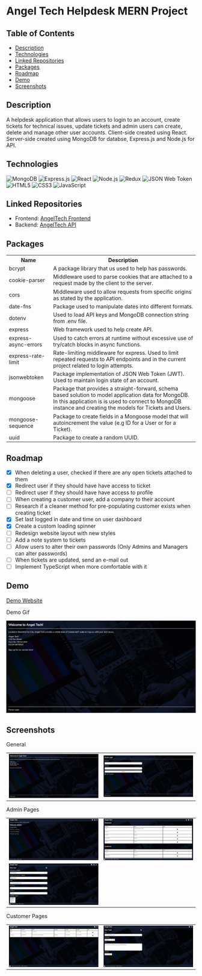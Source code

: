 # Angel Tech Helpdesk MERN Project <!-- omit in toc -->

## Table of Contents <!-- omit in toc -->

- [Description](#description)
- [Technologies](#technologies)
- [Linked Repositories](#linked-repositories)
- [Packages](#packages)
- [Roadmap](#roadmap)
- [Demo](#demo)
- [Screenshots](#screenshots)

## Description

A helpdesk application that allows users to login to an account, create tickets for technical issues, update tickets and admin users can create, delete and manage other user accounts. Client-side created using React. Server-side created using MongoDB for databse, Express.js and Node.js for API.

## Technologies

![MongoDB](https://img.shields.io/badge/MongoDB-4EA94B?style=for-the-badge&logo=mongodb&logoColor=white)
![Express.js](https://img.shields.io/badge/Express.js-404D59?style=for-the-badge)
![React](https://img.shields.io/badge/React-20232A?style=for-the-badge&logo=react&logoColor=61DAFB)
![Node.js](https://img.shields.io/badge/Node.js-43853D?style=for-the-badge&logo=node.js&logoColor=white)
![Redux](https://img.shields.io/badge/Redux-593D88?style=for-the-badge&logo=redux&logoColor=white)
![JSON Web Token](https://img.shields.io/badge/json%20web%20tokens-323330?style=for-the-badge&logo=json-web-tokens&logoColor=pink)
![HTML5](https://img.shields.io/badge/HTML5-E34F26?style=for-the-badge&logo=html5&logoColor=white)
![CSS3](https://img.shields.io/badge/CSS3-1572B6?style=for-the-badge&logo=css3&logoColor=white)
![JavaScript](https://img.shields.io/badge/JavaScript-323330?style=for-the-badge&logo=javascript&logoColor=F7DF1E)

## Linked Repositories

- Frontend:
  [AngelTech Frontend](https://github.com/HaylzRandom/angeltech-frontend)
- Backend: [AngelTech API](https://github.com/HaylzRandom/angeltech-api)

## Packages

<table>
    <tr><th>Name</th><th>Description</th></tr>
    <tr><td>bcrypt</td><td>A package library that us used to help has passwords.</td></tr>
    <tr><td>cookie-parser</td><td>Middleware used to parse cookies that are attached to a request made by the client to the server.</td></tr>
    <tr><td>cors</td><td>Middleware used to allow requests from specific origins as stated by the application.</td></tr>
    <tr><td>date-fns</td><td>Package used to manipulate dates into different formats.</td></tr>
    <tr><td>dotenv</td><td>Used to load API keys and MongoDB connection string from .env file.</td></tr>
    <tr><td>express</td><td>Web framework used to help create API.</td></tr>
    <tr><td>express-async-errors</td><td>Used to catch errors at runtime without excessive use of try/catch blocks in async functions.</td></tr>
    <tr><td>express-rate-limit</td><td>Rate-limiting middleware for express. Used to limit repeated requests to API endpoints and in the current project related to login attempts.</td></tr>
    <tr><td>jsonwebtoken</td><td>Package implementation of JSON Web Token (JWT). Used to maintain login state of an account.</td></tr>
    <tr><td>mongoose</td><td>Package that provides a straight-forward, schema based solution to model application data for MongoDB. In this application is is used to connect to MongoDB instance and creating the models for Tickets and Users.</td></tr>
    <tr><td>mongoose-sequence</td><td>Package to create fields in a Mongoose model that will autoincrement the value (e.g ID for a User or for a Ticket).</td></tr>
    <tr><td>uuid</td><td>Package to create a random UUID.</td></tr>
</table>


## Roadmap

- [x] When deleting a user, checked if there are any open tickets attached to
      them
- [x] Redirect user if they should have have access to ticket
- [ ] Redirect user if they should have have access to profile
- [ ] When creating a customer user, add a company to their account
- [ ] Research if a cleaner method for pre-populating customer exists when
      creating ticket
- [x] Set last logged in date and time on user dashboard
- [x] Create a custom loading spinner
- [ ] Redesign website layout with new styles
- [ ] Add a note system to tickets
- [ ] Allow users to alter their own passwords (Only Admins and Managers can
      alter passwords)
- [ ] When tickets are updated, send an e-mail out
- [ ] Implement TypeScript when more comfortable with it

## Demo

[Demo Website](https://angeltech-helpdesk.onrender.com/)

Demo Gif

<img src="https://github.com/HaylzRandom/angeltech-frontend/raw/main/screenshots/demo.gif.gif" alt="Demo Gif" width="800"  />

## Screenshots

<p align="center">
    <table>
        <thead>General</thead>
        <tr>
            <td>
                <img src="https://github.com/HaylzRandom/angeltech-frontend/raw/main/screenshots/desktop-homepage.png" alt="Homepage Screenshot" width="300" height="100%" />
            </td>
            <td>
                <img src="https://github.com/HaylzRandom/angeltech-frontend/raw/main/screenshots/desktop-login.png" alt="Login Page Screenshot" width="300" height="100%" />
            </td>
        </tr>
    </table>
</p>

<p align="center">
    <table>
        <thead>Admin Pages</thead>
        <tr>
            <td>
                <img src="https://github.com/HaylzRandom/angeltech-frontend/raw/main/screenshots/admin-dashboard.png" alt="Admin Dashboard Screenshot" width="300" height="100%" />
            </td>
            <td>
                <img src="https://github.com/HaylzRandom/angeltech-frontend/raw/main/screenshots/users-list.png" alt="Users List Screenshot" width="300" height="100%" />
            </td>
        </tr>
        <tr>
            <td>
                <img src="https://github.com/HaylzRandom/angeltech-frontend/raw/main/screenshots/new-user.png" alt="New User Creation Screenshot" width="300" height="100%" />
            </td>
        </tr>
    </table>
</p>

<p align="center">
    <table>
        <thead>Customer Pages</thead>
        <tr>
            <td>
                <img src="https://github.com/HaylzRandom/angeltech-frontend/raw/main/screenshots/customer-tickets.png" alt="Customer Tickets Page Screenshot" width="300" height="100%" />
            </td>
            <td>
                <img src="https://github.com/HaylzRandom/angeltech-frontend/raw/main/screenshots/ticket-creation.png" alt="Creation of a Ticket Screenshot" width="300" height="100%" />
            </td>
        </tr>
    </table>
</p>
